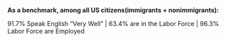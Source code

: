 **As a benchmark, among all US citizens(immigrants + nonimmigrants):**

91.7% Speak English “Very Well”           |             63.4% are in the Labor Force        |            96.3% Labor Force are Employed 
